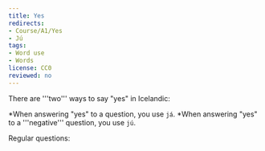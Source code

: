 ```yaml
---
title: Yes
redirects:
- Course/A1/Yes
- Jú
tags:
- Word use
- Words
license: CC0
reviewed: no
---
```


There are '''two''' ways to say "yes" in Icelandic:

*When answering "yes" to a question, you use `já`.
*When answering "yes" to a '''negative''' question, you use `jú`.

Regular questions:

<Audio src="skyrtu_fyrir_kvöldið.mp3"/>

<Conversation>
you: Góðann daginn, get ég aðstoðað?
me: '''Já''', ég er að leita að skyrtu fyrir kvöldið.
you: '''Já''' ég skil.
</Conversation>

*'''Negative''' questions:

<Audio src="23-er_þetta_ekki_gott.mp3"/>

<Conversation>
you: Er þetta '''ekki''' gott?
me: Jú, þetta er mjög gott.
</Conversation>

### Já já

`Já já` is a casual way of saying "yeah, sure".

<Audio src="24-kemur_þú_í_sund.mp3"/>

<Conversation>
you: Kemur þú í sund?
me: '''Já já'''. Klukkan hvað?
you: Kannski klukkan 15:00?
me: Ókei, hljómar vel.
</Conversation>

### Já (breathing in) 🌬

A strange thing that sometimes startles foreigners is hearing people say "`Já`" while breathing in.

Have a listen: <Audio src="Já_á_innsoginu_x_2.mp3"/>

This also exists in the other Nordic languages, but in Icelandic you can say entire sentences while breathing in.

`Já` while breathing in means:

*Ah yes, I do agree with you.
*Ah yes, please continue speaking!

It is usually used in casual conversations, where you are casually showing agreement and encouraging a speaker to continue.
<!--
{{multiple choice|is|en
|icelandic=já
|options=
{{option|en=yes}}
{{option|en=yeah sure|is=já já}}
}}
{{multiple choice|is|en
|icelandic=jú
|options=
{{option|en=yes (responding to a negative)}}
{{option|en=yes|is=já}}
}}

<Conversation>
you: Ert þú þyrstur?
{{multiple choice|en|is
|instructions=Yes, you're thirsty
|options=
{{option|is=Já}}
{{option|is=Jú}}
{{option|is=Já já}}
{{option|is=Já {{notranslate|[breathing in]}}}}
</Conversation>
me: Já
}}

<Conversation>
you: Vilt þú kók?
{{multiple choice|en|is
|instructions=You'd accept some Coca Cola, but you're not that excited for it
|options=
{{option|is=Já já}}
{{option|is=Já}}
{{option|is=Jú}}
{{option|is=Já {{notranslate|[breathing in]}}}}
</Conversation>
me: Já já
}}

<Conversation>
you: Ert þú ekki þyrstur?
{{multiple choice|en|is
|instructions=Yes, you're thirsty
|options=
{{option|is=Jú}}
{{option|is=Já}}
{{option|is=Já já}}
{{option|is=Já {{notranslate|[breathing in]}}}}
</Conversation>
me: Jú
}}

<Conversation>
you: Gunnar er aftur byrjaður að reykja sígarettur.
{{multiple choice|en|is
|instructions=You're slightly disappointed in Gunnar
|options=
{{option|is=Já {{notranslate|[breathing in]}}}}
{{option|is=Já}}
{{option|is=Jú}}
{{option|is=Já já}}
</Conversation>
me: Já {{notranslate|[breathing in]}}
}}

<Conversation>
you: Kemur þú ekki á eftir?
{{multiple choice|en|is
|instructions=Yes, you're coming
|options=
{{option|is=Jú}}
{{option|is=Já}}
{{option|is=Já já}}
{{option|is=Já {{notranslate|[breathing in]}}}}
</Conversation>
me: Jú, ég kem á eftir.
}}

<Conversation>
you: Vilt þú bjór?
{{multiple choice|en|is
|instructions=Yes, you'd like a beer
|options=
{{option|is=Já|en=yes}}
{{option|is=Jú|en=yes (responding to a negative)}}
{{option|is=Já já|en=yeah sure}}
{{option|is=Já {{notranslate|[breathing in]}}}}
</Conversation>
me: Já takk!
}}
-->

{{end|Yes}}

